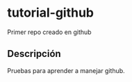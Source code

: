 # tutorial-github
Primer repo creado en github
## Descripción
Pruebas para aprender a manejar github.

